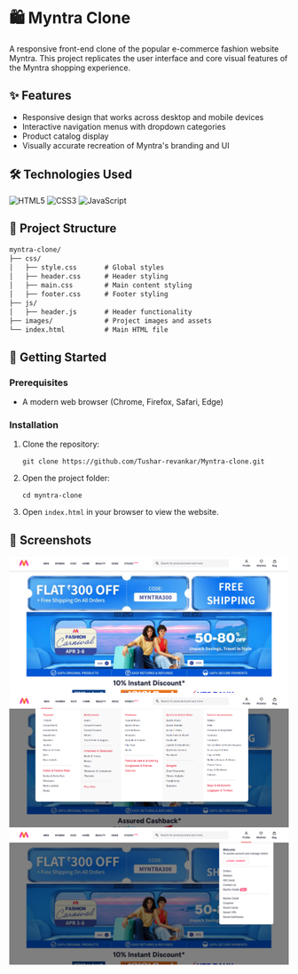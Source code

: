 # 🛍️ Myntra Clone

A responsive front-end clone of the popular e-commerce fashion website Myntra. This project replicates the user interface and core visual features of the Myntra shopping experience.

## ✨ Features

- Responsive design that works across desktop and mobile devices
- Interactive navigation menus with dropdown categories
- Product catalog display
- Visually accurate recreation of Myntra's branding and UI

## 🛠️ Technologies Used

![HTML5](https://img.shields.io/badge/html5-%23E34F26.svg?style=for-the-badge&logo=html5&logoColor=white)
![CSS3](https://img.shields.io/badge/css3-%231572B6.svg?style=for-the-badge&logo=css3&logoColor=white)
![JavaScript](https://img.shields.io/badge/javascript-%23323330.svg?style=for-the-badge&logo=javascript&logoColor=%23F7DF1E)

## 📁 Project Structure

```
myntra-clone/
├── css/
│   ├── style.css       # Global styles
│   ├── header.css      # Header styling
│   ├── main.css        # Main content styling
│   ├── footer.css      # Footer styling
├── js/
│   ├── header.js       # Header functionality
├── images/             # Project images and assets
└── index.html          # Main HTML file
```

## 🚀 Getting Started

### Prerequisites

- A modern web browser (Chrome, Firefox, Safari, Edge)

### Installation

1. Clone the repository:
   ```
   git clone https://github.com/Tushar-revankar/Myntra-clone.git
   ```

2. Open the project folder:
   ```
   cd myntra-clone
   ```

3. Open `index.html` in your browser to view the website.

## 📸 Screenshots

![Homepage](images/screenshots/homepage.png)
![Dropdown](images/screenshots/dropdown.png)
![User profile](images/screenshots/profile.png)